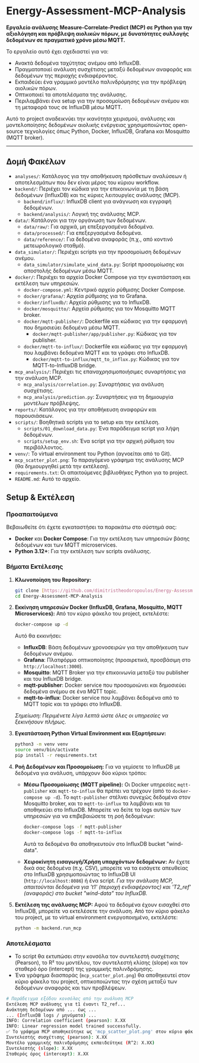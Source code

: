# Energy-Assessment-MCP-Analysis

**Εργαλείο ανάλυσης Measure-Correlate-Predict (MCP) σε Python για την αξιολόγηση και πρόβλεψη αιολικών πόρων, με δυνατότητες συλλογής δεδομένων σε πραγματικό χρόνο μέσω MQTT.**

Το εργαλείο αυτό έχει σχεδιαστεί για να:
* Ανακτά δεδομένα ταχύτητας ανέμου από InfluxDB.
* Πραγματοποιεί ανάλυση συσχέτισης μεταξύ δεδομένων αναφοράς και δεδομένων της περιοχής ενδιαφέροντος.
* Εκπαιδεύει ένα γραμμικό μοντέλο παλινδρόμησης για την πρόβλεψη αιολικών πόρων.
* Οπτικοποιεί τα αποτελέσματα της ανάλυσης.
* Περιλαμβάνει ένα setup για την προσομοίωση δεδομένων ανέμου και τη μεταφορά τους σε InfluxDB μέσω MQTT.

Αυτό το project αναδεικνύει την ικανότητα χειρισμού, ανάλυσης και μοντελοποίησης δεδομένων αιολικής ενέργειας χρησιμοποιώντας open-source τεχνολογίες όπως Python, Docker, InfluxDB, Grafana και Mosquitto (MQTT broker).

---

## Δομή Φακέλων

* `analyses/`: Κατάλογος για την αποθήκευση πρόσθετων αναλύσεων ή αποτελεσμάτων που δεν είναι μέρος του κύριου workflow.
* `backend/`: Περιέχει τον κώδικα για την επικοινωνία με τη βάση δεδομένων (InfluxDB) και τις κύριες λειτουργίες ανάλυσης (MCP).
    * `backend/influx/`: InfluxDB client για ανάγνωση και εγγραφή δεδομένων.
    * `backend/analysis/`: Λογική της ανάλυσης MCP.
* `data/`: Κατάλογοι για την οργάνωση των δεδομένων.
    * `data/raw/`: Για αρχικά, μη επεξεργασμένα δεδομένα.
    * `data/processed/`: Για επεξεργασμένα δεδομένα.
    * `data/reference/`: Για δεδομένα αναφοράς (π.χ., από κοντινό μετεωρολογικό σταθμό).
* `data_simulator/`: Περιέχει scripts για την προσομοίωση δεδομένων ανέμου.
    * `data_simulator/simulate_wind_data.py`: Script προσομοίωσης και αποστολής δεδομένων μέσω MQTT.
* `docker/`: Περιέχει τα αρχεία Docker Compose για την εγκατάσταση και εκτέλεση των υπηρεσιών.
    * `docker-compose.yml`: Κεντρικό αρχείο ρύθμισης Docker Compose.
    * `docker/grafana/`: Αρχεία ρύθμισης για το Grafana.
    * `docker/influxdb/`: Αρχεία ρύθμισης για το InfluxDB.
    * `docker/mosquitto/`: Αρχεία ρύθμισης για τον Mosquitto MQTT broker.
    * `docker/mqtt-publisher/`: Dockerfile και κώδικας για την εφαρμογή που δημοσιεύει δεδομένα μέσω MQTT.
        * `docker/mqtt-publisher/app/publisher.py`: Κώδικας για τον publisher.
    * `docker/mqtt-to-influx/`: Dockerfile και κώδικας για την εφαρμογή που λαμβάνει δεδομένα MQTT και τα γράφει στο InfluxDB.
        * `docker/mqtt-to-influx/mqtt_to_influx.py`: Κώδικας για τον MQTT-to-InfluxDB bridge.
* `mcp_analysis/`: Περιέχει τις επαναχρησιμοποιήσιμες συναρτήσεις για την ανάλυση MCP.
    * `mcp_analysis/correlation.py`: Συναρτήσεις για ανάλυση συσχέτισης.
    * `mcp_analysis/prediction.py`: Συναρτήσεις για τη δημιουργία μοντέλων πρόβλεψης.
* `reports/`: Κατάλογος για την αποθήκευση αναφορών και παρουσιάσεων.
* `scripts/`: Βοηθητικά scripts για το setup και την εκτέλεση.
    * `scripts/01_download_data.py`: Ένα παράδειγμα script για λήψη δεδομένων.
    * `scripts/setup_env.sh`: Ένα script για την αρχική ρύθμιση του περιβάλλοντος.
* `venv/`: Το virtual environment του Python (αγνοείται από το Git).
* `mcp_scatter_plot.png`: Το παραγόμενο γράφημα της ανάλυσης MCP (θα δημιουργηθεί μετά την εκτέλεση).
* `requirements.txt`: Οι απαιτούμενες βιβλιοθήκες Python για το project.
* `README.md`: Αυτό το αρχείο.

## Setup & Εκτέλεση

### Προαπαιτούμενα

Βεβαιωθείτε ότι έχετε εγκαταστήσει τα παρακάτω στο σύστημά σας:
* **Docker** και **Docker Compose**: Για την εκτέλεση των υπηρεσιών βάσης δεδομένων και των MQTT microservices.
* **Python 3.12+**: Για την εκτέλεση των scripts ανάλυσης.

### Βήματα Εκτέλεσης

1.  **Κλωνοποίηση του Repository:**
    ```bash
    git clone [https://github.com/dimitristheodoropoulos/Energy-Assessment-MCP-Analysis.git](https://github.com/dimitristheodoropoulos/Energy-Assessment-MCP-Analysis.git)
    cd Energy-Assessment-MCP-Analysis
    ```

2.  **Εκκίνηση υπηρεσιών Docker (InfluxDB, Grafana, Mosquitto, MQTT Microservices):**
    Από τον κύριο φάκελο του project, εκτελέστε:
    ```bash
    docker-compose up -d
    ```
    Αυτό θα εκκινήσει:
    * **InfluxDB**: Βάση δεδομένων χρονοσειρών για την αποθήκευση των δεδομένων ανέμου.
    * **Grafana**: Πλατφόρμα οπτικοποίησης (προαιρετικά, προσβάσιμη στο `http://localhost:3000`).
    * **Mosquitto**: MQTT Broker για την επικοινωνία μεταξύ του publisher και του InfluxDB bridge.
    * **mqtt-publisher**: Docker service που προσομοιώνει και δημοσιεύει δεδομένα ανέμου σε ένα MQTT topic.
    * **mqtt-to-influx**: Docker service που λαμβάνει δεδομένα από το MQTT topic και τα γράφει στο InfluxDB.

    _Σημείωση: Περιμένετε λίγα λεπτά ώστε όλες οι υπηρεσίες να ξεκινήσουν πλήρως._

3.  **Εγκατάσταση Python Virtual Environment και Εξαρτήσεων:**
    ```bash
    python3 -m venv venv
    source venv/bin/activate
    pip install -r requirements.txt
    ```

4.  **Ροή Δεδομένων και Προσομοίωση:**
    Για να γεμίσετε το InfluxDB με δεδομένα για ανάλυση, υπάρχουν δύο κύριοι τρόποι:

    * **Μέσω Προσομοίωσης (MQTT pipeline):**
        Οι Docker υπηρεσίες `mqtt-publisher` και `mqtt-to-influx` θα πρέπει να τρέχουν (από το `docker-compose up -d`).
        Το `mqtt-publisher` στέλνει συνεχώς δεδομένα στον Mosquitto broker, και το `mqtt-to-influx` τα λαμβάνει και τα αποθηκεύει στο InfluxDB.
        Μπορείτε να δείτε τα logs αυτών των υπηρεσιών για να επιβεβαιώσετε τη ροή δεδομένων:
        ```bash
        docker-compose logs -f mqtt-publisher
        docker-compose logs -f mqtt-to-influx
        ```
        Αυτά τα δεδομένα θα αποθηκευτούν στο InfluxDB bucket "wind-data".

    * **Χειροκίνητη εισαγωγή/Χρήση υπαρχόντων δεδομένων:**
        Αν έχετε δικά σας δεδομένα (π.χ. CSV), μπορείτε να τα εισάγετε απευθείας στο InfluxDB χρησιμοποιώντας το InfluxDB UI (`http://localhost:8086`) ή ένα script.
        _Για την ανάλυση MCP, απαιτούνται δεδομένα για 't1' (περιοχή ενδιαφέροντος) και 'T2_ref' (αναφοράς) στο bucket "wind-data" του InfluxDB._

5.  **Εκτέλεση της ανάλυσης MCP:**
    Αφού τα δεδομένα έχουν εισαχθεί στο InfluxDB, μπορείτε να εκτελέσετε την ανάλυση.
    Από τον κύριο φάκελο του project, με το virtual environment ενεργοποιημένο, εκτελέστε:
    ```bash
    python -m backend.run_mcp
    ```

### Αποτελέσματα

* Το script θα εκτυπώσει στην κονσόλα τον συντελεστή συσχέτισης (Pearson), το R² του μοντέλου, τον συντελεστή κλίσης (slope) και τον σταθερό όρο (intercept) της γραμμικής παλινδρόμησης.
* Ένα γράφημα διασποράς (`mcp_scatter_plot.png`) θα αποθηκευτεί στον κύριο φάκελο του project, οπτικοποιώντας την σχέση μεταξύ των δεδομένων αναφοράς και των προβλέψεων.

```bash
# Παράδειγμα εξόδου κονσόλας από την ανάλυση MCP
Εκτέλεση MCP ανάλυσης για t1 έναντι T2_ref...
Ανάκτηση δεδομένων από ... έως ...
... (InfluxDB logs / μηνύματα) ...
INFO: Correlation coefficient (pearson): X.XX
INFO: Linear regression model trained successfully.
✅ Το γράφημα MCP αποθηκεύτηκε ως 'mcp_scatter_plot.png' στον κύριο φάκελο του project.
Συντελεστής συσχέτισης (pearson): X.XX
Μοντέλο γραμμικής παλινδρόμησης εκπαιδεύτηκε (R^2: X.XX)
Συντελεστής (slope): X.XX
Σταθερός όρος (intercept): X.XX
